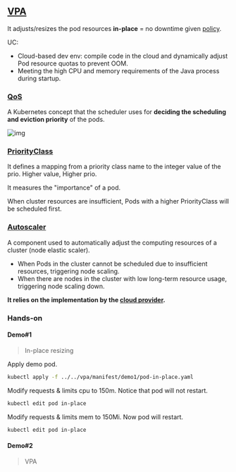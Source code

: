## [VPA](https://github.com/kubernetes/autoscaler/tree/master/vertical-pod-autoscaler)

It adjusts/resizes the pod resources **in-place** = no downtime given [policy](https://kubernetes.io/docs/tasks/configure-pod-container/resize-container-resources/#container-resize-policies).

UC:

- Cloud-based dev env: compile code in the cloud and dynamically adjust Pod resource quotas to prevent OOM.
- Meeting the high CPU and memory requirements of the Java process during startup.



### [QoS](https://kubernetes.io/docs/concepts/workloads/pods/pod-qos/)

A Kubernetes concept that the scheduler uses for **deciding the scheduling and eviction priority** of the pods.

![img](https://miro.medium.com/v2/resize:fit:1094/1*iGRP2cF86wMUWwztqQKi3A.png)

### [PriorityClass](https://kubernetes.io/docs/concepts/scheduling-eviction/pod-priority-preemption/#priorityclass)

It defines a mapping from a priority class name to the integer value of the prio. Higher value, Higher prio.

It measures the "importance" of a pod.

When cluster resources are insufficient, Pods with a higher PriorityClass will be scheduled first.

### [Autoscaler](https://github.com/kubernetes/autoscaler)

A component used to automatically adjust the computing resources of a cluster (node elastic scaler).

- When Pods in the cluster cannot be scheduled due to insufficient resources, triggering node scaling.
- When there are nodes in the cluster with low long-term resource usage, triggering node scaling down.

**It relies on the implementation by the [cloud provider](https://github.com/kubernetes/autoscaler/tree/master/cluster-autoscaler).**

### Hands-on

#### Demo#1

> In-place resizing

Apply demo pod.

```bash
kubectl apply -f ../../vpa/manifest/demo1/pod-in-place.yaml
```

Modify requests & limits cpu to 150m. Notice that pod will not restart.

```bash
kubectl edit pod in-place
```

Modify requests & limits mem to 150Mi. Now pod will restart.

```bash
kubectl edit pod in-place
```

#### Demo#2

> VPA

